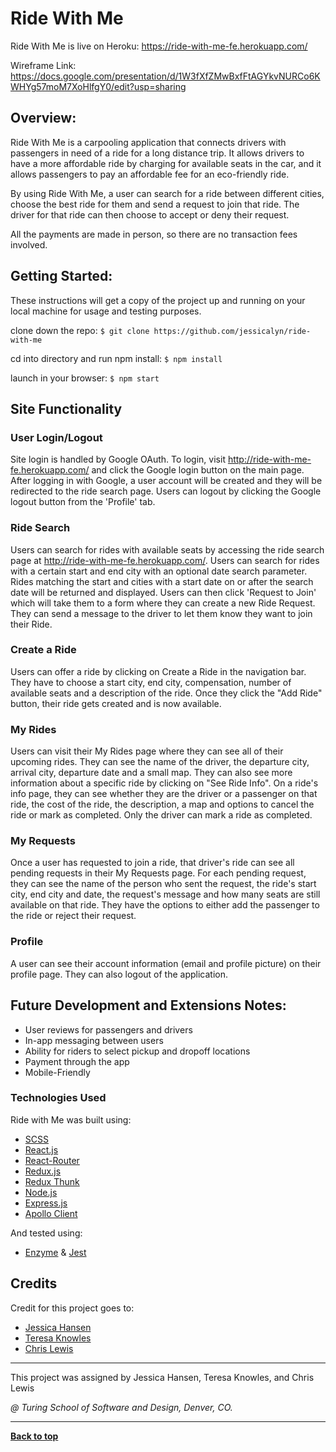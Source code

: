 # Ride With Me

Ride With Me is live on Heroku: https://ride-with-me-fe.herokuapp.com/

Wireframe Link: https://docs.google.com/presentation/d/1W3fXfZMwBxfFtAGYkvNURCo6KWHYg57moM7XoHlfgY0/edit?usp=sharing

## Overview:

Ride With Me is a carpooling application that connects drivers with passengers in need of a ride for a long distance trip. It allows drivers to have a more affordable ride by charging for available seats in the car, and it allows passengers to pay an affordable fee for an eco-friendly ride.

By using Ride With Me, a user can search for a ride between different cities, choose the best ride for them and send a request to join that ride. The driver for that ride can then choose to accept or deny their request.

All the payments are made in person, so there are no transaction fees involved.

## Getting Started:

These instructions will get a copy of the project up and running on your local machine for usage and testing purposes.

clone down the repo: ```$ git clone https://github.com/jessicalyn/ride-with-me```

cd into directory and run npm install: ```$ npm install```

launch in your browser: ```$ npm start ```

## Site Functionality

### User Login/Logout

Site login is handled by Google OAuth. To login, visit http://ride-with-me-fe.herokuapp.com/ and click the Google login button on the main page. After logging in with Google, a user account will be created and they will be redirected to the ride search page. Users can logout by clicking the Google logout button from the 'Profile' tab.

### Ride Search

Users can search for rides with available seats by accessing the ride search page at http://ride-with-me-fe.herokuapp.com/. Users can search for rides with a certain start and end city with an optional date search parameter. Rides matching the start and cities with a start date on or after the search date will be returned and displayed. Users can then click 'Request to Join' which will take them to a form where they can create a new Ride Request. They can send a message to the driver to let them know they want to join their Ride. 

### Create a Ride

Users can offer a ride by clicking on Create a Ride in the navigation bar. They have to choose a start city, end city, compensation, number of available seats and a description of the ride. Once they click the "Add Ride" button, their ride gets created and is now available. 

### My Rides

Users can visit their My Rides page where they can see all of their upcoming rides. They can see the name of the driver, the departure city, arrival city, departure date and a small map. They can also see more information about a specific ride by clicking on "See Ride Info". On a ride's info page, they can see whether they are the driver or a passenger on that ride, the cost of the ride, the description, a map and options to cancel the ride or mark as completed. Only the driver can mark a ride as completed. 

### My Requests

Once a user has requested to join a ride, that driver's ride can see all pending requests in their My Requests page. For each pending request, they can see the name of the person who sent the request, the ride's start city, end city and date, the request's message and how many seats are still available on that ride. They have the options to either add the passenger to the ride or reject their request. 

### Profile

A user can see their account information (email and profile picture) on their profile page. They can also logout of the application. 

## Future Development and Extensions Notes:
- User reviews for passengers and drivers
- In-app messaging between users
- Ability for riders to select pickup and dropoff locations
- Payment through the app
- Mobile-Friendly

### Technologies Used
Ride with Me was built using:
- [SCSS](https://sass-lang.com/)
- [React.js](https://reactjs.org/)
- [React-Router](https://reacttraining.com/react-router/)
- [Redux.js](https://redux.js.org/)
- [Redux Thunk](https://github.com/reduxjs/redux-thunk)
- [Node.js](https://nodejs.org/en/)
- [Express.js](https://expressjs.com/)
- [Apollo Client](https://www.apollographql.com/docs/react/)

And tested using:
- [Enzyme](https://airbnb.io/enzyme/) & [Jest](https://airbnb.io/enzyme/docs/guides/jest.html)

## Credits
Credit for this project goes to:
- [Jessica Hansen](https://github.com/jessicalyn)
- [Teresa Knowles](https://github.com/teresa-m-knowles)
- [Chris Lewis](https://github.com/csvlewis)
---
This project was assigned by Jessica Hansen, Teresa Knowles, and Chris Lewis

*@ Turing School of Software and Design, Denver, CO.*

---
**[Back to top](https://github.com/jessicalyn/ride-with-me/blob/master/README.md#ride-with-me)**
